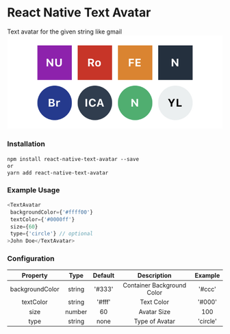 # React Native Text Avatar
Text avatar for the given string like gmail
<img src="demo.jpeg"/>

### Installation

```
npm install react-native-text-avatar --save
or
yarn add react-native-text-avatar
```

### Example Usage

```js
<TextAvatar
 backgroundColor={'#ffff00'}
 textColor={'#0000ff'}
 size={60}
 type={'circle'} // optional
>John Doe</TextAvatar>
```
### Configuration
| Property      | Type          | Default          | Description         | Example    | 
|:-:|:-:|:-:|:-:|:-:|
| backgroundColor | string | '#333' | Container Background Color |  '#ccc' | 
| textColor | string | '#fff' | Text Color |  '#000' | 
| size | number | 60 | Avatar Size |  100 |
| type | string | none | Type of Avatar |  'circle' |
